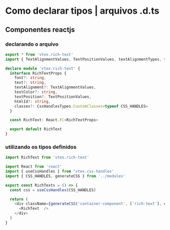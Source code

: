 # Como declarar tipos | arquivos .d.ts


## Componentes reactjs

### declarando o arquivo
```typescript - arquivo.d.ts
export * from 'vtex.rich-text'
import { TextAlignmentValues, TextPositionValues, textAlignmentTypes, textPositionTypes } from 'vtex.rich-text/react/typings/SchemaTypes'

declare module 'vtex.rich-text' {
  interface RichTextProps {
    font?: string,
    text?: string,
    textAlignment?: TextAlignmentValues,
    textColor?: string,
    textPosition?: TextPositionValues,
    htmlId?: string,
    classes?: CssHandlesTypes.CustomClasses<typeof CSS_HANDLES>
  }

  const RichText: React.FC<RichTextProps>

  export default RichText
}
```

### utilizando os tipos definidos
```typescript - arquivo.tsx
import RichText from 'vtex.rich-text'

import React from 'react'
import { useCssHandles } from 'vtex.css-handles'
import { CSS_HANDLES, generateCSS } from '../modules'

export const RichTexts = () => {
  const css = useCssHandles(CSS_HANDLES)

  return (
    <div className={generateCSS('container-component', ['rich-text'], css)}>
      <RichText  />
    </div>
  )
}
```	
